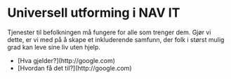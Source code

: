 # Universell utforming i NAV IT

<p class="typo-ingress">Tjenester til befolkningen må fungere for alle som trenger dem. Gjør vi dette, er vi med på å skape et inkluderende samfunn, der folk i størst mulig grad kan leve sine liv uten hjelp.</p>

<p><ul>
    <li>[Hva gjelder?](http://google.com)</li>
    <li>[Hvordan få det til?](http://google.com)</li>
    </ul>
</p>
